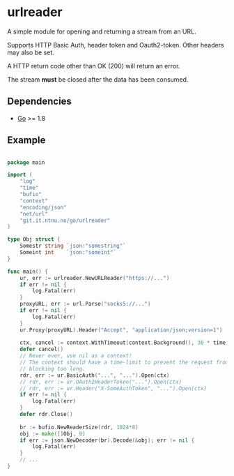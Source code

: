 # urlreader

A simple module for opening and returning a stream from an URL.

Supports HTTP Basic Auth, header token and Oauth2-token.  Other headers may also be set.

A HTTP return code other than OK (200) will return an error.

The stream **must** be closed after the data has been consumed.

## Dependencies

* [Go](https://golang.org/) >= 1.8

## Example

```go

package main

import (
    "log"
    "time"
    "bufio"
    "context"
    "encoding/json"
    "net/url"
    "git.it.ntnu.no/go/urlreader"
)

type Obj struct {
    Somestr string `json:"somestring"`
    Someint int    `json:"someint"`
}

func main() {
    ur, err := urlreader.NewURLReader("https://...")     
    if err != nil {
        log.Fatal(err)
    }
    proxyURL, err := url.Parse("socks5://...")
    if err != nil {
        log.Fatal(err)
    }
    ur.Proxy(proxyURL).Header("Accept", "application/json;version=1")
    
    ctx, cancel := context.WithTimeout(context.Background(), 30 * time.Second)
    defer cancel()
    // Never ever, use nil as a context!
    // The context should have a time-limit to prevent the request from
    // blocking too long.
    rdr, err := ur.BasicAuth("...", "...").Open(ctx)
    // rdr, err := ur.OAuth2HeaderToken("...").Open(ctx)
    // rdr, err := ur.Header("X-SomeAuthToken", "...").Open(ctx)
    if err != nil {
        log.Fatal(err)
    }
    defer rdr.Close()
    
    br := bufio.NewReaderSize(rdr, 1024*8)
    obj := make([]Obj, 0)
    if err := json.NewDecoder(br).Decode(&obj); err != nil {
        log.Fatal(err)
    }
    // ...
}
```
